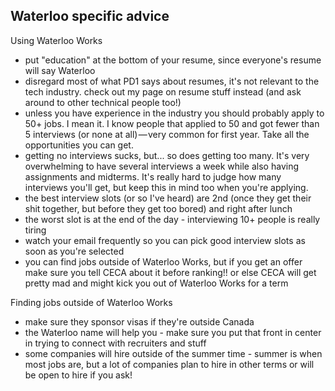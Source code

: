 ## Waterloo specific advice

Using Waterloo Works

- put "education" at the bottom of your resume, since everyone's resume will say Waterloo
- disregard most of what PD1 says about resumes, it's not relevant to the tech industry. check out my page on resume stuff instead (and ask around to other technical people too!)
- unless you have experience in the industry you should probably apply to 50+ jobs. I mean it. I know people that applied to 50 and got fewer than 5 interviews (or none at all) — very common for first year. Take all the opportunities you can get.
- getting no interviews sucks, but... so does getting too many. It's very overwhelming to have several interviews a week while also having assignments and midterms. It's really hard to judge how many interviews you'll get, but keep this in mind too when you're applying.
- the best interview slots (or so I've heard) are 2nd (once they get their shit together, but before they get too bored) and right after lunch
- the worst slot is at the end of the day - interviewing 10+ people is really tiring
- watch your email frequently so you can pick good interview slots as soon as you're selected
- you can find jobs outside of Waterloo Works, but if you get an offer make sure you tell CECA about it before ranking!! or else CECA will get pretty mad and might kick you out of Waterloo Works for a term


Finding jobs outside of Waterloo Works

- make sure they sponsor visas if they're outside Canada
- the Waterloo name will help you - make sure you put that front in center in trying to connect with recruiters and stuff
- some companies will hire outside of the summer time - summer is when most jobs are, but a lot of companies plan to hire in other terms or will be open to hire if you ask!
